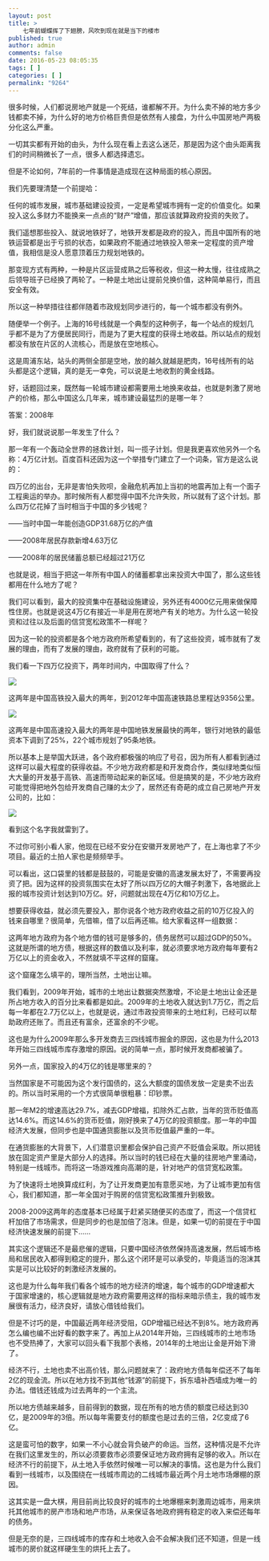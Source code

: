 ```yaml
---
layout: post
title: >
    七年前蝴蝶挥了下翅膀，风吹到现在就是当下的楼市
published: true
author: admin
comments: false
date: 2016-05-23 08:05:35
tags: [ ]
categories: [ ]
permalink: "9264"
---
```

很多时候，人们都说房地产就是一个死结，谁都解不开。为什么卖不掉的地方多少钱都卖不掉，为什么好的地方价格巨贵但是依然有人接盘，为什么中国房地产两极分化这么严重。

一切其实都有开始的由头，为什么现在看上去这么迷茫，那是因为这个由头距离我们的时间稍微长了一点，很多人都选择遗忘。

但是不论如何，7年前的一件事情是造成现在这种局面的核心原因。

我们先要理清楚一个前提哈：

任何的城市发展，城市基础建设投资，一定是希望城市拥有一定的价值变化。如果投入这么多财力不能换来一点点的“财产”增值，那应该就算政府投资的失败了。

我们遥想那些投入、就说地铁好了，地铁开发都是政府的投入，而且中国所有的地铁运营都是出于亏损的状态，如果政府不能通过地铁投入带来一定程度的资产增值，我相信是没人愿意顶着压力规划地铁的。

那变现方式有两种，一种是片区运营成熟之后等税收，但这一种太慢，往往成熟之后领导班子已经换了两轮了。一种是土地出让提前兑换价值，这种简单易行，而且安全有效。

所以这一种举措往往都伴随着市政规划同步进行的，每一个城市都没有例外。

随便举一个例子。上海的16号线就是一个典型的这种例子，每一个站点的规划几乎都不是为了方便居民同行，而是为了更大程度的获得土地收益。所以站点的规划都没有放在片区的人流核心，而是放在空地核心。



这是周浦东站，站头的两侧全部是空地，放的越久就越是肥肉，16号线所有的站头都是这个逻辑，真的是无一幸免，可以说是土地收割的黄金线路。

好，话题回过来，既然每一轮城市建设都需要用土地换来收益，也就是刺激了房地产的价格，那么中国这么几年来，城市建设最猛烈的是哪一年？

答案：2008年

好，我们就说说那一年发生了什么？

那一年有一个轰动全世界的拯救计划，叫一揽子计划。但是我更喜欢他另外一个名称：4万亿计划。百度百科还因为这一个举措专门建立了一个词条，官方是这么说的：



四万亿的出台，无非是害怕失败呗，金融危机再加上当初的地震再加上有一个面子工程奥运的举办。那时候所有人都觉得中国不允许失败，所以就有了这个计划。那么四万亿花掉了当时相当于中国的多少钱呢？

——当时中国一年能创造GDP31.68万亿的产值

——2008年居民存款新增4.63万亿

——2008年的居民储蓄总额已经超过21万亿

也就是说，相当于把这一年所有中国人的储蓄都拿出来投资大中国了，那么这些钱都用在什么地方了呢？



我们可以看到，最大的投资集中在基础设施建设，另外还有4000亿元用来做保障性住房。也就是说这4万亿有接近一半是用在房地产有关的地方。为什么这一轮投资和过往以及后面的信贷宽松政策不一样呢？

因为这一轮的投资都是各个地方政府所希望看到的，有了这些投资，城市就有了发展的理由，而有了发展的理由，政府就有了获利的可能。

我们看一下四万亿投资下，两年时间内，中国取得了什么？

![][1]

这两年是中国高铁投入最大的两年，到2012年中国高速铁路总里程达9356公里。

![][2]

这两年是中国高速投入最大的两年是中国地铁发展最快的两年，银行对地铁的最低资本下调到了25%，22个城市规划了95条地铁。

所以基本上是举国大跃进，各个政府都极强的响应了号召，因为所有人都看到通过这样可以最大程度的获得收益。不少地方政府都是和开发商合作，类似绿地类似恒大大量的开发基于高铁、高速而带动起来的新区域。但是搞笑的是，不少地方政府可能觉得把地外包给开发商自己赚的太少了，居然还有奇葩的成立自己房地产开发公司的，比如：

![][3]

看到这个名字我就雷到了。

不过你可别小看人家，他现在已经不安分在安徽开发房地产了，在上海也拿了不少项目。最近的土拍人家也是频频举手。

可以看出，这口袋里的钱都是鼓鼓的，可能是安徽的高速发展太好了，不需要再投资了把。因为这样的投资氛围实在太好了所以四万亿的大帽子刺激下，各地据此上报的城市投资计划达到10万亿。好，问题就出现在4万亿和10万亿上。

想要获得收益，就必须先要投入，那你说各个地方政府收益之前的10万亿投入的钱来自哪里？很简单，先借嘛，借了以后再还嘛。给大家看这样一组数据：



这两年地方政府为各个地方借的钱可是够多的，债务居然可以超过GDP的50%。这就是所谓的地方债，根据这样的数值以及利率，就必须要求地方政府每年要有2万亿以上的资金收入，不然就填不平这样的窟窿。

这个窟窿怎么填平的，理所当然，土地出让嘛。



我们看到，2009年开始，城市的土地出让数据突然激增，不论是土地出让金还是所占地方收入的百分比来看都是如此。2009年的土地收入就达到1.7万亿，而之后每一年都在2.7万亿以上，也就是说，通过市政投资带来的土地红利，已经可以帮助政府还账了。而且还有富余，还富余的不少呢。

这也是为什么2009年那么多开发商去三四线城市掘金的原因，这也是为什么2013年开始三四线城市库存激增的原因。说的简单一点，那时候开发商都被骗了。

另外一点，国家投入的4万亿的钱是哪里来的？

当然国家是不可能因为这个发行国债的，这么大额度的国债发放一定是卖不出去的。所以当时采用的一个方式很简单很粗暴：印钞票。

那一年M2的增速高达29.7%，减去GDP增福，扣除外汇占款，当年的货币贬值高达14.6%。而这14.6%的货币贬值，刚好换来了4万亿的投资额度。那一年的中国经济大发展，但同步也是中国通货膨胀以及货币贬值最严重的一年。

在通货膨胀的大背景下，人们潜意识里都会保护自己资产不贬值会采取。所以把钱放在固定资产里是大部分人的选择。所以当时的钱已经在大量的往房地产里涌动，特别是一线城市。而将这一场游戏推向高潮的是，针对地产的信贷宽松政策。

为了快速将土地换算成红利，为了让开发商更加有意愿买地，为了让城市更加有信心，我们都知道，那一年全国对于购房的信贷宽松政策推升到极致。



2008-2009这两年的态度基本已经属于赶紧买随便买的态度了，而这一个信贷杠杆加倍了市场需求，但是同步的也是加倍了泡沫。但是，如果一切的前提在于中国经济快速发展的前提下……

其实这个逻辑还不是最悲催的逻辑，只要中国经济依然保持高速发展，然后城市格局和居民收入都得到稳定的提升，那么这个闭环是可以承受的，毕竟适当的泡沫其实是可以比较好的刺激经济发展的。



这也是为什么每年我们看各个城市的地方经济的增速，每个城市的GDP增速都大于国家增速的，核心逻辑就是地方政府需要用这样的指标来暗示债主，我的城市发展很有活力，经济良好，请放心借钱给我们。

但是不讨巧的是，中国最近两年经济受阻，GDP增福已经达不到8%。地方政府再怎么编也编不出好看的数字来了。再加上从2014年开始，三四线城市的土地市场也不受热捧了，大家可以回头看下我那个表格，2014年的土地出让金是开始下滑了。

经济不行，土地也卖不出高价钱，那么问题就来了：政府地方债每年偿还不了每年2亿的现金流。所以在地方找不到其他“钱源”的前提下，拆东墙补西墙成为唯一的办法。借钱还钱成为过去两年的一个主流。

所以地方债越来越多，目前得到的数据，现在所有的地方债的额度已经达到30亿，是2009年的3倍。所以每年需要支付的额度也是过去的三倍，2亿变成了6亿。

这是蛮可怕的数字，如果一不小心就会背负破产的命运。当然，这种情况是不允许在我们这里发生的，所以必须要救市必须要保证地方政府拥有足够的收入。所以在经济不行的前提下，从土地入手依然时候唯一可以解决的事情。这也是为什么我们看到一线城市，以及围绕在一线城市周边的二线城市最近两个月土地市场爆棚的原因。

这其实是一盘大棋，用目前尚比较良好的城市的土地爆棚来刺激周边城市，用来烘托其他城市的房产市场和地产市场，从来保证各地政府拥有稳定的收入来偿还每年的债务。

但是无奈的是，三四线城市的库存和土地收入会不会解决我们还不知道，但是一线城市的房价就这样硬生生的烘托上去了。

 [1]: http://yongz.com/yz/wp-content/uploads/2016/05/bbc09dd61e6866a31e657cf8c9273088.jpg
 [2]: http://yongz.com/yz/wp-content/uploads/2016/05/8124b97fd2d71214c11a5bb7746e2481.jpg
 [3]: http://yongz.com/yz/wp-content/uploads/2016/05/3d87c530cbad937fb5a07a4805971737.jpg